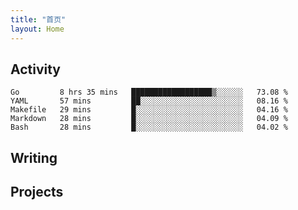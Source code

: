 ```yaml
---
title: "首页"
layout: Home
---
```


## Activity
<!--START_SECTION:waka-->
```text
Go         8 hrs 35 mins   ██████████████████▒░░░░░░   73.08 % 
YAML       57 mins         ██░░░░░░░░░░░░░░░░░░░░░░░   08.16 % 
Makefile   29 mins         █░░░░░░░░░░░░░░░░░░░░░░░░   04.16 % 
Markdown   28 mins         █░░░░░░░░░░░░░░░░░░░░░░░░   04.09 % 
Bash       28 mins         █░░░░░░░░░░░░░░░░░░░░░░░░   04.02 % 
```
<!--END_SECTION:waka-->

## Writing
<PindedPosts />

## Projects
<Projects />
